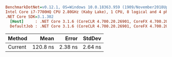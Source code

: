 ``` ini

BenchmarkDotNet=v0.12.1, OS=Windows 10.0.18363.959 (1909/November2018Update/19H2)
Intel Core i7-7700HQ CPU 2.80GHz (Kaby Lake), 1 CPU, 8 logical and 4 physical cores
.NET Core SDK=3.1.302
  [Host]     : .NET Core 3.1.6 (CoreCLR 4.700.20.26901, CoreFX 4.700.20.31603), X64 RyuJIT
  DefaultJob : .NET Core 3.1.6 (CoreCLR 4.700.20.26901, CoreFX 4.700.20.31603), X64 RyuJIT


```
|  Method |     Mean |   Error |  StdDev |
|-------- |---------:|--------:|--------:|
| Current | 120.8 ns | 2.38 ns | 2.64 ns |
